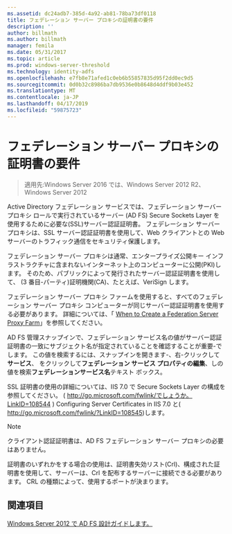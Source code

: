```yaml
---
ms.assetid: dc24adb7-385d-4a92-ab81-78ba73df0118
title: フェデレーション サーバー プロキシの証明書の要件
description: ''
author: billmath
ms.author: billmath
manager: femila
ms.date: 05/31/2017
ms.topic: article
ms.prod: windows-server-threshold
ms.technology: identity-adfs
ms.openlocfilehash: e7fb8e71afed1c0eb6b55857835d95f2dd0ec9d5
ms.sourcegitcommit: 0d0b32c8986ba7db9536e0b8648d4ddf9b03e452
ms.translationtype: MT
ms.contentlocale: ja-JP
ms.lasthandoff: 04/17/2019
ms.locfileid: "59875723"
---
```

# <a name="certificate-requirements-for-federation-server-proxies"></a>フェデレーション サーバー プロキシの証明書の要件

>適用先:Windows Server 2016 では、Windows Server 2012 R2、Windows Server 2012

Active Directory フェデレーション サービスでは、フェデレーション サーバー プロキシ ロールで実行されているサーバー \(AD FS\) Secure Sockets Layer を使用するために必要な\(SSL\)サーバー認証証明書。 フェデレーション サーバー プロキシは、SSL サーバー認証証明書を使用して、Web クライアントとの Web サーバーのトラフィック通信をセキュリティ保護します。  
  
フェデレーション サーバー プロキシは通常、エンタープライズ公開キー インフラストラクチャに含まれないインターネット上のコンピューターに公開\(PKI\)します。 そのため、パブリックによって発行されたサーバー認証証明書を使用して、 \(3 番目\-パーティ\)証明機関\(CA\)、たとえば、VeriSign します。  
  
フェデレーション サーバー プロキシ ファームを使用すると、すべてのフェデレーション サーバー プロキシ コンピューターが同じサーバー認証証明書を使用する必要があります。 詳細については、「 [When to Create a Federation Server Proxy Farm](When-to-Create-a-Federation-Server-Proxy-Farm.md)」を参照してください。  
  
AD FS 管理スナップインで、フェデレーション サービス名の値がサーバー認証証明書の一致にサブジェクト名が指定されていることを確認することが重要\-でします。 この値を検索するには、スナップインを開きます\-、右\-クリックして**サービス**、 をクリックして**フェデレーション サービス プロパティの編集**、しの値を検索**フェデレーションサービス名**テキスト ボックス。  
  
SSL 証明書の使用の詳細については、IIS 7.0 で Secure Sockets Layer の構成を参照してください。 \( [http:\/\/go.microsoft.com\/fwlink\/でしょうか。LinkID\=108544](https://go.microsoft.com/fwlink/?LinkID=108544) \) Configuring Server Certificates in IIS 7.0 と\( [http:\/\/go.microsoft.com\/fwlink\/?LinkID\=108545](https://go.microsoft.com/fwlink/?LinkID=108545)\)します。  
  
> [!NOTE]  
> クライアント認証証明書は、AD FS フェデレーション サーバー プロキシの必要はありません。  
  
証明書のいずれかをする場合の使用は、証明書失効リスト\(Crl\)、構成された証明書を使用して、サーバーは、Crl を配布するサーバーに接続できる必要があります。 CRL の種類によって、使用するポートが決まります。  
  
## <a name="see-also"></a>関連項目
[Windows Server 2012 で AD FS 設計ガイドします。](AD-FS-Design-Guide-in-Windows-Server-2012.md)
